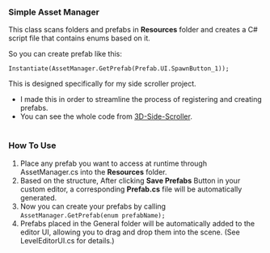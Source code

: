 ### Simple Asset Manager
This class scans folders and prefabs in **Resources** folder and creates a C# script file that contains enums based on it.

So you can create prefab like this:
```Unity
Instantiate(AssetManager.GetPrefab(Prefab.UI.SpawnButton_1));
```
This is designed specifically for my side scroller project.
- I made this in order to streamline the process of registering and creating prefabs.
- You can see the whole code from [3D-Side-Scroller](https://github.com/DevSongOfficial/3D-Side-Scroller).

#
### How To Use
1. Place any prefab you want to access at runtime through AssetManager.cs into the **Resources** folder.
2. Based on the structure, After clicking **Save Prefabs** Button in your custom editor, a corresponding **Prefab.cs** file will be automatically generated.
3. Now you can create your prefabs by calling `AssetManager.GetPrefab(enum prefabName);`
4. Prefabs placed in the General folder will be automatically added to the editor UI, allowing you to drag and drop them into the scene. (See LevelEditorUI.cs for details.)
#

